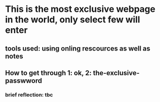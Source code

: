 # This is the most exclusive webpage in the world, only select few will enter
## tools used: using onling rescources as well as notes
## How to get through 1: ok, 2: the-exclusive-passwword
### brief reflection: tbc